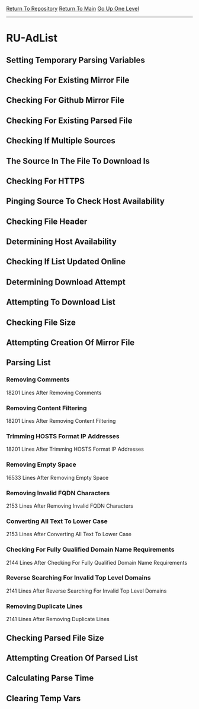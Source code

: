 [Return To Repository](https://github.com/deathbybandaid/piholeparser/)
[Return To Main](https://github.com/deathbybandaid/piholeparser/blob/master/RecentRunLogs/Mainlog.md)
[Go Up One Level](https://github.com/deathbybandaid/piholeparser/blob/master/RecentRunLogs/TopLevelScripts/30-Processing-Blacklists.md)
____________________________________
# RU-AdList
## Setting Temporary Parsing Variables
## Checking For Existing Mirror File
## Checking For Github Mirror File
## Checking For Existing Parsed File
## Checking If Multiple Sources
## The Source In The File To Download Is
## Checking For HTTPS
## Pinging Source To Check Host Availability
## Checking File Header
## Determining Host Availability
## Checking If List Updated Online
## Determining Download Attempt
## Attempting To Download List
## Checking File Size
## Attempting Creation Of Mirror File
## Parsing List
### Removing Comments
18201 Lines After Removing Comments
### Removing Content Filtering
18201 Lines After Removing Content Filtering
### Trimming HOSTS Format IP Addresses
18201 Lines After Trimming HOSTS Format IP Addresses
### Removing Empty Space
16533 Lines After Removing Empty Space
### Removing Invalid FQDN Characters
2153 Lines After Removing Invalid FQDN Characters
### Converting All Text To Lower Case
2153 Lines After Converting All Text To Lower Case
### Checking For Fully Qualified Domain Name Requirements
2144 Lines After Checking For Fully Qualified Domain Name Requirements
### Reverse Searching For Invalid Top Level Domains
2141 Lines After Reverse Searching For Invalid Top Level Domains
### Removing Duplicate Lines
2141 Lines After Removing Duplicate Lines
## Checking Parsed File Size
## Attempting Creation Of Parsed List
## Calculating Parse Time
## Clearing Temp Vars
